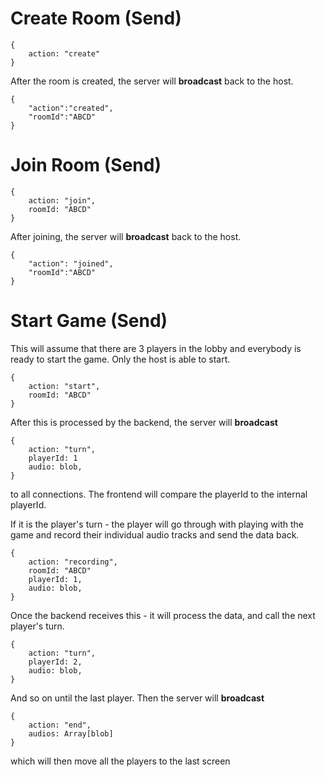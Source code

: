 # Create Room (Send)

```
{
    action: "create"
}
```

After the room is created, the server will **broadcast** back to the host.

```
{
    "action":"created",
    "roomId":"ABCD"
}
```

# Join Room (Send)

```
{
    action: "join",
    roomId: "ABCD"
}
```

After joining, the server will **broadcast** back to the host.

```
{
    "action": "joined",
    "roomId":"ABCD"
}

```

# Start Game (Send)

This will assume that there are 3 players in the lobby and everybody is ready to start the game. Only the host is able to start.

```
{
    action: "start",
    roomId: "ABCD"
}
```

After this is processed by the backend, the server will **broadcast**

```
{
    action: "turn",
    playerId: 1
    audio: blob,
}
```

to all connections. The frontend will compare the playerId to the internal playerId.

If it is the player's turn - the player will go through with playing with the game and record their individual audio tracks and send the data back.

```
{
    action: "recording",
    roomId: "ABCD"
    playerId: 1,
    audio: blob,
}
```

Once the backend receives this - it will process the data, and call the next player's turn.

```
{
    action: "turn",
    playerId: 2,
    audio: blob,
}
```

And so on until the last player. Then the server will **broadcast**

```
{
    action: "end",
    audios: Array[blob]
}
```

which will then move all the players to the last screen
